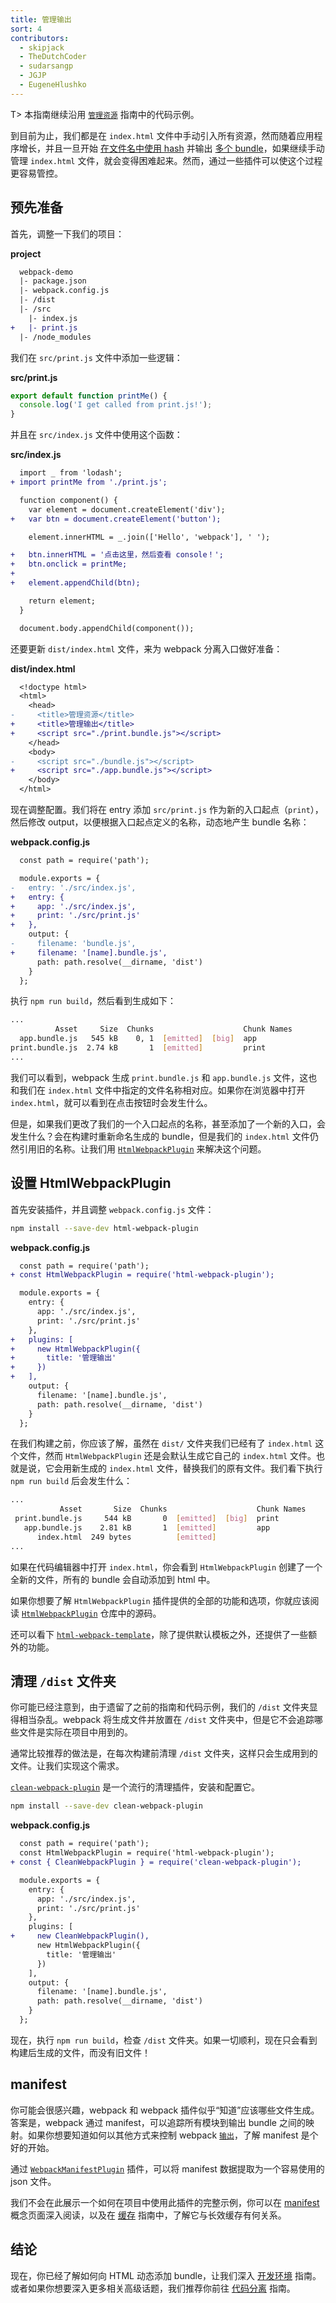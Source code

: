 ```yaml
---
title: 管理输出
sort: 4
contributors:
  - skipjack
  - TheDutchCoder
  - sudarsangp
  - JGJP
  - EugeneHlushko
---
```


T> 本指南继续沿用 [`管理资源`](/guides/asset-management) 指南中的代码示例。

到目前为止，我们都是在 `index.html` 文件中手动引入所有资源，然而随着应用程序增长，并且一旦开始 [在文件名中使用 hash](/guides/caching) 并输出 [多个 bundle](/guides/code-splitting)，如果继续手动管理 `index.html` 文件，就会变得困难起来。然而，通过一些插件可以使这个过程更容易管控。

## 预先准备

首先，调整一下我们的项目：

__project__

``` diff
  webpack-demo
  |- package.json
  |- webpack.config.js
  |- /dist
  |- /src
    |- index.js
+   |- print.js
  |- /node_modules
```

我们在 `src/print.js` 文件中添加一些逻辑：

__src/print.js__

``` js
export default function printMe() {
  console.log('I get called from print.js!');
}
```

并且在 `src/index.js` 文件中使用这个函数：

__src/index.js__

``` diff
  import _ from 'lodash';
+ import printMe from './print.js';

  function component() {
    var element = document.createElement('div');
+   var btn = document.createElement('button');

    element.innerHTML = _.join(['Hello', 'webpack'], ' ');

+   btn.innerHTML = '点击这里，然后查看 console！';
+   btn.onclick = printMe;
+
+   element.appendChild(btn);

    return element;
  }

  document.body.appendChild(component());
```

还要更新 `dist/index.html` 文件，来为 webpack 分离入口做好准备：

__dist/index.html__

``` diff
  <!doctype html>
  <html>
    <head>
-     <title>管理资源</title>
+     <title>管理输出</title>
+     <script src="./print.bundle.js"></script>
    </head>
    <body>
-     <script src="./bundle.js"></script>
+     <script src="./app.bundle.js"></script>
    </body>
  </html>
```

现在调整配置。我们将在 entry 添加 `src/print.js` 作为新的入口起点（`print`），然后修改 output，以便根据入口起点定义的名称，动态地产生 bundle 名称：

__webpack.config.js__

``` diff
  const path = require('path');

  module.exports = {
-   entry: './src/index.js',
+   entry: {
+     app: './src/index.js',
+     print: './src/print.js'
+   },
    output: {
-     filename: 'bundle.js',
+     filename: '[name].bundle.js',
      path: path.resolve(__dirname, 'dist')
    }
  };
```

执行 `npm run build`，然后看到生成如下：

``` bash
...
          Asset     Size  Chunks                    Chunk Names
  app.bundle.js   545 kB    0, 1  [emitted]  [big]  app
print.bundle.js  2.74 kB       1  [emitted]         print
...
```

我们可以看到，webpack 生成 `print.bundle.js` 和 `app.bundle.js` 文件，这也和我们在 `index.html` 文件中指定的文件名称相对应。如果你在浏览器中打开 `index.html`，就可以看到在点击按钮时会发生什么。

但是，如果我们更改了我们的一个入口起点的名称，甚至添加了一个新的入口，会发生什么？会在构建时重新命名生成的 bundle，但是我们的 `index.html` 文件仍然引用旧的名称。让我们用 [`HtmlWebpackPlugin`](/plugins/html-webpack-plugin) 来解决这个问题。


## 设置 HtmlWebpackPlugin

首先安装插件，并且调整 `webpack.config.js` 文件：

``` bash
npm install --save-dev html-webpack-plugin
```

__webpack.config.js__

``` diff
  const path = require('path');
+ const HtmlWebpackPlugin = require('html-webpack-plugin');

  module.exports = {
    entry: {
      app: './src/index.js',
      print: './src/print.js'
    },
+   plugins: [
+     new HtmlWebpackPlugin({
+       title: '管理输出'
+     })
+   ],
    output: {
      filename: '[name].bundle.js',
      path: path.resolve(__dirname, 'dist')
    }
  };
```

在我们构建之前，你应该了解，虽然在 `dist/` 文件夹我们已经有了 `index.html` 这个文件，然而 `HtmlWebpackPlugin` 还是会默认生成它自己的 `index.html` 文件。也就是说，它会用新生成的 `index.html` 文件，替换我们的原有文件。我们看下执行 `npm run build` 后会发生什么：

``` bash
...
           Asset       Size  Chunks                    Chunk Names
 print.bundle.js     544 kB       0  [emitted]  [big]  print
   app.bundle.js    2.81 kB       1  [emitted]         app
      index.html  249 bytes          [emitted]
...
```

如果在代码编辑器中打开 `index.html`，你会看到 `HtmlWebpackPlugin` 创建了一个全新的文件，所有的 bundle 会自动添加到 html 中。

如果你想要了解 `HtmlWebpackPlugin` 插件提供的全部的功能和选项，你就应该阅读 [`HtmlWebpackPlugin`](https://github.com/jantimon/html-webpack-plugin) 仓库中的源码。

还可以看下 [`html-webpack-template`](https://github.com/jaketrent/html-webpack-template)，除了提供默认模板之外，还提供了一些额外的功能。


## 清理 `/dist` 文件夹

你可能已经注意到，由于遗留了之前的指南和代码示例，我们的 `/dist` 文件夹显得相当杂乱。webpack 将生成文件并放置在 `/dist` 文件夹中，但是它不会追踪哪些文件是实际在项目中用到的。

通常比较推荐的做法是，在每次构建前清理 `/dist` 文件夹，这样只会生成用到的文件。让我们实现这个需求。

[`clean-webpack-plugin`](https://www.npmjs.com/package/clean-webpack-plugin) 是一个流行的清理插件，安装和配置它。

``` bash
npm install --save-dev clean-webpack-plugin
```

__webpack.config.js__

``` diff
  const path = require('path');
  const HtmlWebpackPlugin = require('html-webpack-plugin');
+ const { CleanWebpackPlugin } = require('clean-webpack-plugin');

  module.exports = {
    entry: {
      app: './src/index.js',
      print: './src/print.js'
    },
    plugins: [
+     new CleanWebpackPlugin(),
      new HtmlWebpackPlugin({
        title: '管理输出'
      })
    ],
    output: {
      filename: '[name].bundle.js',
      path: path.resolve(__dirname, 'dist')
    }
  };
```

现在，执行 `npm run build`，检查 `/dist` 文件夹。如果一切顺利，现在只会看到构建后生成的文件，而没有旧文件！


## manifest

你可能会很感兴趣，webpack 和 webpack 插件似乎“知道”应该哪些文件生成。答案是，webpack 通过 manifest，可以追踪所有模块到输出 bundle 之间的映射。如果你想要知道如何以其他方式来控制 webpack [`输出`](/configuration/output)，了解 manifest 是个好的开始。

通过 [`WebpackManifestPlugin`](https://github.com/danethurber/webpack-manifest-plugin) 插件，可以将 manifest 数据提取为一个容易使用的 json 文件。

我们不会在此展示一个如何在项目中使用此插件的完整示例，你可以在 [manifest](/concepts/manifest) 概念页面深入阅读，以及在 [缓存](/guides/caching) 指南中，了解它与长效缓存有何关系。


## 结论

现在，你已经了解如何向 HTML 动态添加 bundle，让我们深入 [开发环境](/guides/development) 指南。或者如果你想要深入更多相关高级话题，我们推荐你前往 [代码分离](/guides/code-splitting) 指南。
